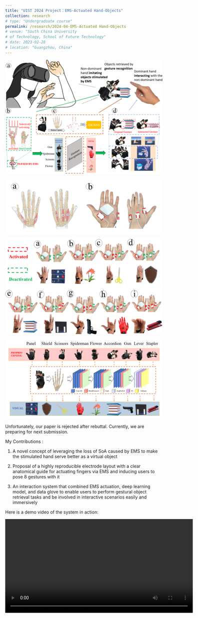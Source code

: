 ```yaml
---
title: "UIST 2024 Project：EMS-Actuated Hand-Objects"
collection: research
# type: "Undergraduate course"
permalink: /research/2024-04-EMS-Actuated Hand-Objects
# venue: "South China University 
# of Technology, School of Future Technology"
# date: 2023-02-28
# location: "Guangzhou, China"
---
```


![EMS-Actuated Hand-Objects](../assets/images/TeaserPicture.png)

![Electrode layout](../assets/images/Muscle.png)

![Gestures actuated by EMS and the corresponding virtual object](assets/images/EMSGesturesandObjects.png)

![Using data from data glove to recognize gestures](assets/images/GestureRecognition.png)

Unfortunately, our paper is rejected after rebuttal. Currently, we are preparing for next submission.

My Contributions :
1.  A novel concept of leveraging the loss of SoA caused by EMS to make the stimulated hand serve better as a virtual
object

2. Proposal of a highly reproducible electrode layout with a clear anatomical guide for actuating fingers via EMS and
inducing users to pose 8 gestures with it

3.  An interaction system that combined EMS actuation, deep learning model, and data glove to enable users to perform
gestural object retrieval tasks and be involved in interactive scenarios easily and immersively

Here is a demo video of the system in action:

<video width="600" controls>
  <source src="/assets/Videos/ExampleVideos.mp4" type="video/mp4">
  Your browser does not support the video tag.
</video>